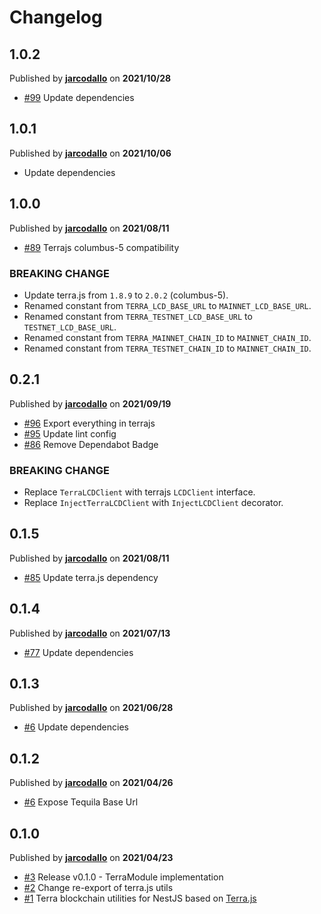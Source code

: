 # Changelog

## 1.0.2
Published by **[jarcodallo](https://github.com/jarcodallo)** on **2021/10/28**
- [#99](https://github.com/jarcodallo/nestjs-terra/pull/99) Update dependencies

## 1.0.1
Published by **[jarcodallo](https://github.com/jarcodallo)** on **2021/10/06**
- Update dependencies

## 1.0.0
Published by **[jarcodallo](https://github.com/jarcodallo)** on **2021/08/11**
- [#89](https://github.com/jarcodallo/nestjs-terra/pull/89) Terrajs columbus-5 compatibility

### BREAKING CHANGE
- Update terra.js from `1.8.9` to `2.0.2` (columbus-5).
- Renamed constant from `TERRA_LCD_BASE_URL` to `MAINNET_LCD_BASE_URL`.
- Renamed constant from `TERRA_TESTNET_LCD_BASE_URL` to `TESTNET_LCD_BASE_URL`.
- Renamed constant from `TERRA_MAINNET_CHAIN_ID` to `MAINNET_CHAIN_ID`.
- Renamed constant from `TERRA_TESTNET_CHAIN_ID` to `MAINNET_CHAIN_ID`.

## 0.2.1
Published by **[jarcodallo](https://github.com/jarcodallo)** on **2021/09/19**
- [#96](https://github.com/jarcodallo/nestjs-terra/pull/96) Export everything in terrajs
- [#95](https://github.com/jarcodallo/nestjs-terra/pull/95) Update lint config
- [#86](https://github.com/jarcodallo/nestjs-terra/pull/86) Remove Dependabot Badge

### BREAKING CHANGE
- Replace `TerraLCDClient` with terrajs `LCDClient` interface.
- Replace `InjectTerraLCDClient` with `InjectLCDClient` decorator.

## 0.1.5
Published by **[jarcodallo](https://github.com/jarcodallo)** on **2021/08/11**
- [#85](https://github.com/jarcodallo/nestjs-terra/pull/85) Update terra.js dependency

## 0.1.4
Published by **[jarcodallo](https://github.com/jarcodallo)** on **2021/07/13**
- [#77](https://github.com/jarcodallo/nestjs-terra/pull/77) Update dependencies

## 0.1.3
Published by **[jarcodallo](https://github.com/jarcodallo)** on **2021/06/28**
- [#6](https://github.com/jarcodallo/nestjs-terra/pull/60) Update dependencies

## 0.1.2
Published by **[jarcodallo](https://github.com/jarcodallo)** on **2021/04/26**
- [#6](https://github.com/jarcodallo/nestjs-terra/pull/6) Expose Tequila Base Url

## 0.1.0
Published by **[jarcodallo](https://github.com/jarcodallo)** on **2021/04/23**
- [#3](https://github.com/jarcodallo/nestjs-terra/pull/3) Release v0.1.0 - TerraModule implementation
- [#2](https://github.com/jarcodallo/nestjs-terra/pull/2) Change re-export of terra.js utils
- [#1](https://github.com/jarcodallo/nestjs-terra/pull/1) Terra blockchain utilities for NestJS based on [Terra.js](https://github.com/terra-project/terra.js)

